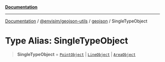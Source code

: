 [**Documentation**](../../../../README.md)

---

[Documentation](../../../../README.md) / [@envisim/geojson-utils](../../README.md) / [geojson](../README.md) / SingleTypeObject

# Type Alias: SingleTypeObject

> **SingleTypeObject** = [`PointObject`](PointObject.md) \| [`LineObject`](LineObject.md) \| [`AreaObject`](AreaObject.md)
